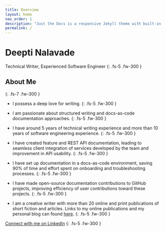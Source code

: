 ```yaml
---
title: Overview
layout: home
nav_order: 1
description: "Just the Docs is a responsive Jekyll theme with built-in search that is easily customizable and hosted on GitHub Pages."
permalink: /
---
```


# Deepti Nalavade
Technical Writer, Experienced Software Engineer
{: .fs-5 .fw-300 }

## About Me
{: .fs-7 .fw-300 }

* I possess a deep love for writing.
  {: .fs-5 .fw-300 }

* I am passionate about structured writing and docs-as-code documentation approaches.
  {: .fs-5 .fw-300 }

* I have around 5 years of technical writing experience and more than 10 years of software engineering experience.
  {: .fs-5 .fw-300 }

* I have created feature and REST API documentation, leading to seamless client integration of services developed by the team and improvement in API usability.
  {: .fs-5 .fw-300 }

* I have set up documentation in a docs-as-code environment, saving 90% of time and effort spent on onboarding and troubleshooting processes.
  {: .fs-5 .fw-300 }

* I have made open-source documentation contributions to GitHub projects, improving efficiency of user contributions toward these projects.
  {: .fs-5 .fw-300 }

* I am a creative writer with more than 20 online and print publications of short fiction and articles. Links to my online publications and my personal blog can found [here](https://deeptiwriting.wordpress.com/).
  {: .fs-5 .fw-300 }

[Connect with me on LinkedIn](https://www.linkedin.com/in/deeptinalavade)
{: .fs-5 .fw-300 }